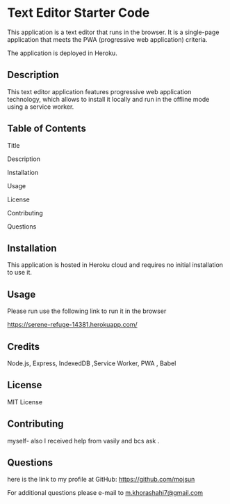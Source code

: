 # Text Editor Starter Code

This application is a text editor that runs in the browser. It is a single-page application that meets the PWA (progressive web application) criteria.

The application is deployed in Heroku.

## Description

This text editor application features progressive web application technology, which allows to install it locally and run in the offline mode using a service worker.

## Table of Contents

Title

Description

Installation

Usage

License

Contributing

Questions

## Installation

This application is hosted in Heroku cloud and requires no initial installation to use it.

## Usage

Please run use the following link to run it in the browser

https://serene-refuge-14381.herokuapp.com/

## Credits

Node.js, Express, IndexedDB ,Service Worker, PWA , Babel

## License

MIT License

## Contributing

myself- also I received help from vasily and bcs ask .

## Questions

here is the link to my profile at GitHub: https://github.com/mojsun

For additional questions please e-mail to m.khorashahi7@gmail.com
